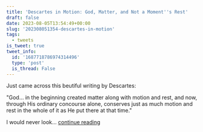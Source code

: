```yaml
---
title: 'Descartes in Motion: God, Matter, and Not a Moment''s Rest'
draft: false
date: 2023-08-05T13:54:49+00:00
slug: '202308051354-descartes-in-motion'
tags:
  - tweets
is_tweet: true
tweet_info:
  id: '1687718786974314496'
  type: 'post'
  is_thread: False
---
```




Just came across this beutiful writing by Descartes:

"God… in the beginning created matter along with motion and rest, and now, through His ordinary concourse alone, conserves just as much motion and rest in the whole of it as He put there at that time."

I would never look… [continue reading](https://x.com/sytelus/status/1687718786974314496)
